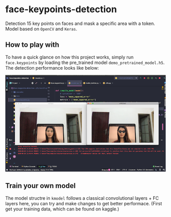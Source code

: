# face-keypoints-detection
Detection 15 key points on faces and mask a specific area with a token. Model based on `OpenCV` and `Keras`.

## How to play with
To have a quick glance on how this project works, simply run `face.keypoints` by loading the pre_trained model `demo_pretrained_model.h5`.  
The detection performance looks like below:  
  
![face](model_performance.png)  

## Train your own model
The model structre in `kmodel` follows a classical convolutional layers + FC layers here, you can try and make changes to get better performace. (First get your training data, which can be found on kaggle.)
